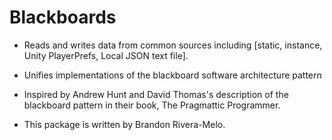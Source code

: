 # Blackboards

* Reads and writes data from common sources including [static, instance, Unity PlayerPrefs, Local JSON text file].

* Unifies implementations of the blackboard software architecture pattern
* Inspired by Andrew Hunt and David Thomas's description of the blackboard pattern in their book, The Pragmattic Programmer.

* This package is written by Brandon Rivera-Melo.
